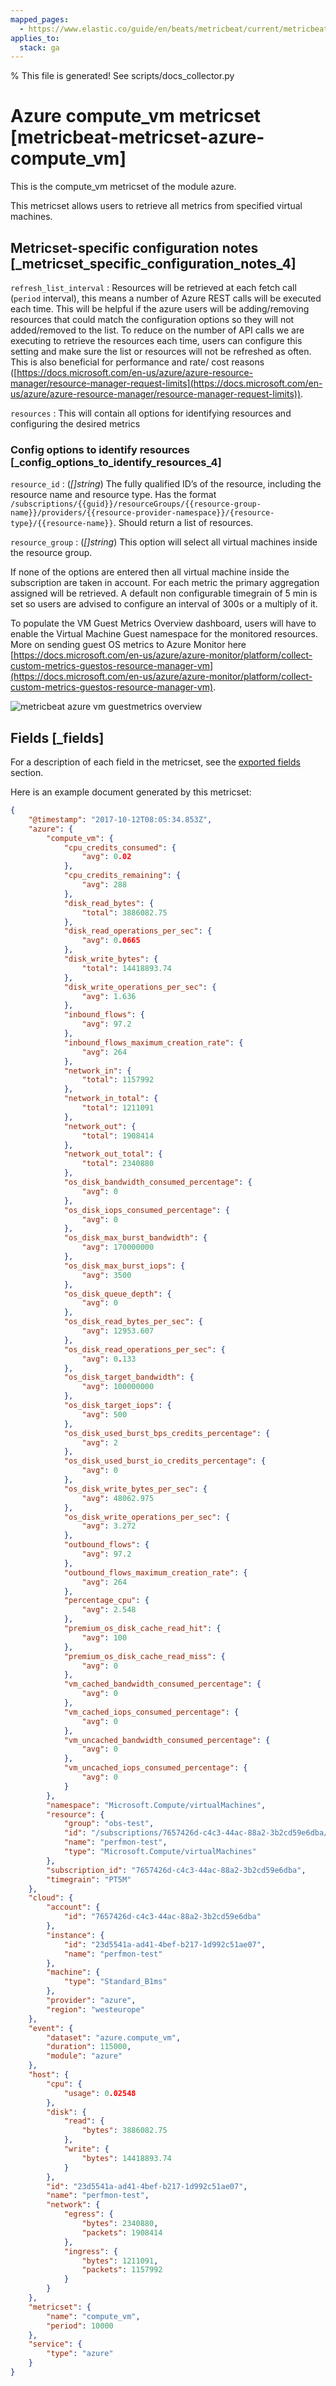 ```yaml
---
mapped_pages:
  - https://www.elastic.co/guide/en/beats/metricbeat/current/metricbeat-metricset-azure-compute_vm.html
applies_to:
  stack: ga
---
```


% This file is generated! See scripts/docs_collector.py

# Azure compute_vm metricset [metricbeat-metricset-azure-compute_vm]

This is the compute_vm metricset of the module azure.

This metricset allows users to retrieve all metrics from specified virtual machines.


## Metricset-specific configuration notes [_metricset_specific_configuration_notes_4]

`refresh_list_interval`
:   Resources will be retrieved at each fetch call (`period` interval), this means a number of Azure REST calls will be executed each time. This will be helpful if the azure users will be adding/removing resources that could match the configuration options so they will not added/removed to the list. To reduce on the number of API calls we are executing to retrieve the resources each time, users can configure this setting and make sure the list or resources will not be refreshed as often. This is also beneficial for performance and rate/ cost reasons ([https://docs.microsoft.com/en-us/azure/azure-resource-manager/resource-manager-request-limits](https://docs.microsoft.com/en-us/azure/azure-resource-manager/resource-manager-request-limits)).

`resources`
:   This will contain all options for identifying resources and configuring the desired metrics


### Config options to identify resources [_config_options_to_identify_resources_4]

`resource_id`
:   (*[]string*) The fully qualified ID’s of the resource, including the resource name and resource type. Has the format `/subscriptions/{{guid}}/resourceGroups/{{resource-group-name}}/providers/{{resource-provider-namespace}}/{resource-type}/{{resource-name}}`. Should return a list of resources.

`resource_group`
:   (*[]string*) This option will select all virtual machines inside the resource group.

If none of the options are entered then all virtual machine inside the subscription are taken in account. For each metric the primary aggregation assigned will be retrieved. A default non configurable timegrain of 5 min is set so users are advised to configure an interval of 300s or  a multiply of it.

To populate the VM Guest Metrics Overview dashboard, users will have to enable the Virtual Machine Guest namespace for the monitored resources. More on sending guest OS metrics to Azure Monitor here [https://docs.microsoft.com/en-us/azure/azure-monitor/platform/collect-custom-metrics-guestos-resource-manager-vm](https://docs.microsoft.com/en-us/azure/azure-monitor/platform/collect-custom-metrics-guestos-resource-manager-vm).

![metricbeat azure vm guestmetrics overview](images/metricbeat-azure-vm-guestmetrics-overview.png)

## Fields [_fields]

For a description of each field in the metricset, see the [exported fields](/reference/metricbeat/exported-fields-azure.md) section.

Here is an example document generated by this metricset:

```json
{
    "@timestamp": "2017-10-12T08:05:34.853Z",
    "azure": {
        "compute_vm": {
            "cpu_credits_consumed": {
                "avg": 0.02
            },
            "cpu_credits_remaining": {
                "avg": 288
            },
            "disk_read_bytes": {
                "total": 3886082.75
            },
            "disk_read_operations_per_sec": {
                "avg": 0.0665
            },
            "disk_write_bytes": {
                "total": 14418893.74
            },
            "disk_write_operations_per_sec": {
                "avg": 1.636
            },
            "inbound_flows": {
                "avg": 97.2
            },
            "inbound_flows_maximum_creation_rate": {
                "avg": 264
            },
            "network_in": {
                "total": 1157992
            },
            "network_in_total": {
                "total": 1211091
            },
            "network_out": {
                "total": 1908414
            },
            "network_out_total": {
                "total": 2340880
            },
            "os_disk_bandwidth_consumed_percentage": {
                "avg": 0
            },
            "os_disk_iops_consumed_percentage": {
                "avg": 0
            },
            "os_disk_max_burst_bandwidth": {
                "avg": 170000000
            },
            "os_disk_max_burst_iops": {
                "avg": 3500
            },
            "os_disk_queue_depth": {
                "avg": 0
            },
            "os_disk_read_bytes_per_sec": {
                "avg": 12953.607
            },
            "os_disk_read_operations_per_sec": {
                "avg": 0.133
            },
            "os_disk_target_bandwidth": {
                "avg": 100000000
            },
            "os_disk_target_iops": {
                "avg": 500
            },
            "os_disk_used_burst_bps_credits_percentage": {
                "avg": 2
            },
            "os_disk_used_burst_io_credits_percentage": {
                "avg": 0
            },
            "os_disk_write_bytes_per_sec": {
                "avg": 48062.975
            },
            "os_disk_write_operations_per_sec": {
                "avg": 3.272
            },
            "outbound_flows": {
                "avg": 97.2
            },
            "outbound_flows_maximum_creation_rate": {
                "avg": 264
            },
            "percentage_cpu": {
                "avg": 2.548
            },
            "premium_os_disk_cache_read_hit": {
                "avg": 100
            },
            "premium_os_disk_cache_read_miss": {
                "avg": 0
            },
            "vm_cached_bandwidth_consumed_percentage": {
                "avg": 0
            },
            "vm_cached_iops_consumed_percentage": {
                "avg": 0
            },
            "vm_uncached_bandwidth_consumed_percentage": {
                "avg": 0
            },
            "vm_uncached_iops_consumed_percentage": {
                "avg": 0
            }
        },
        "namespace": "Microsoft.Compute/virtualMachines",
        "resource": {
            "group": "obs-test",
            "id": "/subscriptions/7657426d-c4c3-44ac-88a2-3b2cd59e6dba/resourceGroups/obs-test/providers/Microsoft.Compute/virtualMachines/perfmon-test",
            "name": "perfmon-test",
            "type": "Microsoft.Compute/virtualMachines"
        },
        "subscription_id": "7657426d-c4c3-44ac-88a2-3b2cd59e6dba",
        "timegrain": "PT5M"
    },
    "cloud": {
        "account": {
            "id": "7657426d-c4c3-44ac-88a2-3b2cd59e6dba"
        },
        "instance": {
            "id": "23d5541a-ad41-4bef-b217-1d992c51ae07",
            "name": "perfmon-test"
        },
        "machine": {
            "type": "Standard_B1ms"
        },
        "provider": "azure",
        "region": "westeurope"
    },
    "event": {
        "dataset": "azure.compute_vm",
        "duration": 115000,
        "module": "azure"
    },
    "host": {
        "cpu": {
            "usage": 0.02548
        },
        "disk": {
            "read": {
                "bytes": 3886082.75
            },
            "write": {
                "bytes": 14418893.74
            }
        },
        "id": "23d5541a-ad41-4bef-b217-1d992c51ae07",
        "name": "perfmon-test",
        "network": {
            "egress": {
                "bytes": 2340880,
                "packets": 1908414
            },
            "ingress": {
                "bytes": 1211091,
                "packets": 1157992
            }
        }
    },
    "metricset": {
        "name": "compute_vm",
        "period": 10000
    },
    "service": {
        "type": "azure"
    }
}
```

